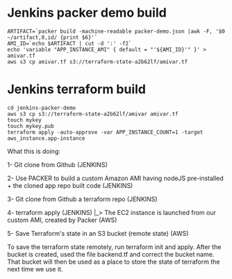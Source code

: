 # Jenkins packer demo build

```
ARTIFACT=`packer build -machine-readable packer-demo.json |awk -F, '$0 ~/artifact,0,id/ {print $6}'`
AMI_ID=`echo $ARTIFACT | cut -d ':' -f2`
echo 'variable "APP_INSTANCE_AMI" { default = "'${AMI_ID}'" }' > amivar.tf
aws s3 cp amivar.tf s3://terraform-state-a2b62lf/amivar.tf
```

# Jenkins terraform build

```
cd jenkins-packer-demo
aws s3 cp s3://terraform-state-a2b62lf/amivar amivar.tf
touch mykey
touch mykey.pub
terraform apply -auto-approve -var APP_INSTANCE_COUNT=1 -target aws_instance.app-instance
```

What this is doing:

1- Git clone from Github (JENKINS)

2- Use PACKER to build a custom Amazon AMI having nodeJS pre-installed + the cloned app repo built code (JENKINS)

3- Git clone from Github a terraform repo (JENKINS)

4- terraform apply (JENKINS)
|\_> The EC2 instance is launched from our custom AMI, created by Packer (AWS)

5- Save Terraform's state in an S3 bucket (remote state) (AWS)

To save the terraform state remotely, run terraform init and apply. After the bucket is created, used the file backend.tf
and correct the bucket name. That bucket will then be used as a place to store the state of terraform the next time we use it.
